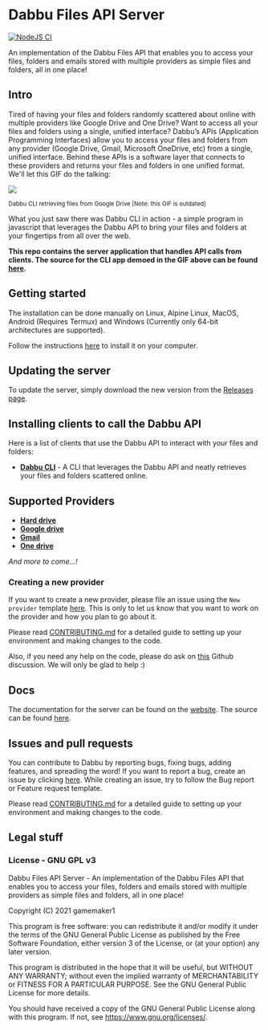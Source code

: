 # Dabbu Files API Server

[![NodeJS CI](https://github.com/dabbu-knowledge-platform/files-api-server/actions/workflows/ci.yml/badge.svg)](https://github.comdabbu-knowledge-platform/files-api-server/actions/workflows/ci.yml)

An implementation of the Dabbu Files API that enables you to access your files, folders and emails stored with multiple providers as simple files and folders, all in one place!

## Intro

Tired of having your files and folders randomly scattered about online with multiple providers like Google Drive and One Drive? Want to access all your files and folders using a single, unified interface? Dabbu’s APIs (Application Programming Interfaces) allow you to access your files and folders from any provider (Google Drive, Gmail, Microsoft OneDrive, etc) from a single, unified interface. Behind these APIs is a software layer that connects to these providers and returns your files and folders in one unified format. We'll let this GIF do the talking:

![](./media/DabbuCLI.gif)

<sub>Dabbu CLI retrieving files from Google Drive [Note: this GIF is outdated]</sub>

What you just saw there was Dabbu CLI in action - a simple program in javascript that leverages the Dabbu API to bring your files and folders at your fingertips from all over the web.

**This repo contains the server application that handles API calls from clients. The source for the CLI app demoed in the GIF above can be found [here](https://github.com/dabbu-knowledge-platform/cli).**

## Getting started

The installation can be done manually on Linux, Alpine Linux, MacOS, Android (Requires Termux) and Windows (Currently only 64-bit architectures are supported).

Follow the instructions [here](https://dabbu-knowledge-platform.github.io/impls/server) to install it on your computer.

## Updating the server

To update the server, simply download the new version from the [Releases page](https://github.com/dabbu-knowledge-platform/files-api-server/releases).

## Installing clients to call the Dabbu API

Here is a list of clients that use the Dabbu API to interact with your files and folders:

- [**Dabbu CLI**](https://github.com/dabbu-knowledge-platform/cli) - A CLI that leverages the Dabbu API and neatly retrieves your files and folders scattered online.

## Supported Providers

- [**Hard drive**](./docs/modules/hard_drive.md)
- [**Google drive**](./docs/modules/google_drive.md)
- [**Gmail**](./docs/modules/gmail.md)
- [**One drive**](./docs/modules/one_drive.md)

_And more to come...!_

### Creating a new provider

If you want to create a new provider, please file an issue using the `New provider` template [here](https://github.com/dabbu-knowledge-platform/files-api-server/issues/new/choose). This is only to let us know that you want to work on the provider and how you plan to go about it.

Please read [CONTRIBUTING.md](./CONTRIBUTING.md) for a detailed guide to setting up your environment and making changes to the code.

Also, if you need any help on the code, please do ask on [this](https://github.com/dabbu-knowledge-platform/files-api-server/discussions/categories/want-to-contribute) Github discussion. We will only be glad to help :)

## Docs

The documentation for the server can be found on the [website](https://dabbu-knowledge-platform.github.io/impls/server). The source can be found [here](https://github.com/dabbu-knowledge-platform/dabbu-knowledge-platform.github.io/blob/main/impls/server.md).

## Issues and pull requests

You can contribute to Dabbu by reporting bugs, fixing bugs, adding features, and spreading the word! If you want to report a bug, create an issue by clicking [here](https://github.com/dabbu-knowledge-platform/files-api-server/issues/new/choose). While creating an issue, try to follow the Bug report or Feature request template.

Please read [CONTRIBUTING.md](./CONTRIBUTING.md) for a detailed guide to setting up your environment and making changes to the code.

## Legal stuff

### License - GNU GPL v3

Dabbu Files API Server - An implementation of the Dabbu Files API that
enables you to access your files, folders and emails stored with
multiple providers as simple files and folders, all in one place!

Copyright (C) 2021 gamemaker1

This program is free software: you can redistribute it and/or modify
it under the terms of the GNU General Public License as published by
the Free Software Foundation, either version 3 of the License, or
(at your option) any later version.

This program is distributed in the hope that it will be useful,
but WITHOUT ANY WARRANTY; without even the implied warranty of
MERCHANTABILITY or FITNESS FOR A PARTICULAR PURPOSE. See the
GNU General Public License for more details.

You should have received a copy of the GNU General Public License
along with this program. If not, see <https://www.gnu.org/licenses/>.
